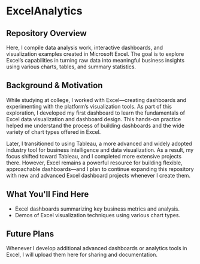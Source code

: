 # ExcelAnalytics

## Repository Overview
Here, I compile data analysis work, interactive dashboards, and visualization examples created in Microsoft Excel. The goal is to explore Excel’s capabilities in turning raw data into meaningful business insights using various charts, tables, and summary statistics.

## Background & Motivation
While studying at college, I worked with Excel—creating dashboards and experimenting with the platform’s visualization tools. As part of this exploration, I developed my first dashboard to learn the fundamentals of Excel data visualization and dashboard design. This hands-on practice helped me understand the process of building dashboards and the wide variety of chart types offered in Excel.

Later, I transitioned to using Tableau, a more advanced and widely adopted industry tool for business intelligence and data visualization. As a result, my focus shifted toward Tableau, and I completed more extensive projects there. However, Excel remains a powerful resource for building flexible, approachable dashboards—and I plan to continue expanding this repository with new and advanced Excel dashboard projects whenever I create them.

## What You'll Find Here
- Excel dashboards summarizing key business metrics and analysis.
- Demos of Excel visualization techniques using various chart types.

## Future Plans
Whenever I develop additional advanced dashboards or analytics tools in Excel, I will upload them here for sharing and documentation.
